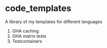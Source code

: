 # code_templates
A library of my templates for different languages

1. GHA caching
2. GHA matrix tests
3. Testcontainers
